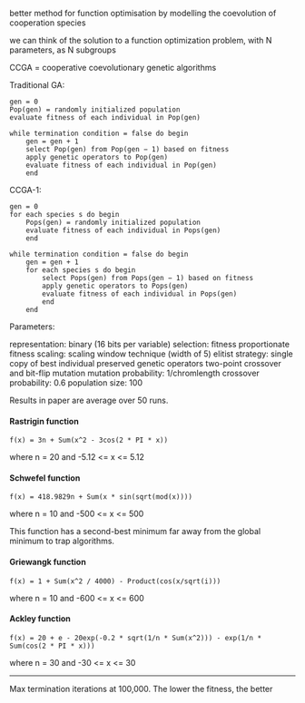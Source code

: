 better method for function optimisation by modelling the coevolution of cooperation species

we can think of the solution to a function optimization problem, with N parameters, as N subgroups

CCGA = cooperative coevolutionary genetic algorithms

Traditional GA:

```
gen = 0
Pop(gen) = randomly initialized population
evaluate fitness of each individual in Pop(gen)

while termination condition = false do begin
    gen = gen + 1
    select Pop(gen) from Pop(gen − 1) based on fitness
    apply genetic operators to Pop(gen)
    evaluate fitness of each individual in Pop(gen)
    end
```

CCGA-1:

```
gen = 0
for each species s do begin
    Pops(gen) = randomly initialized population
    evaluate fitness of each individual in Pops(gen)
    end

while termination condition = false do begin
    gen = gen + 1
    for each species s do begin
        select Pops(gen) from Pops(gen − 1) based on fitness
        apply genetic operators to Pops(gen)
        evaluate fitness of each individual in Pops(gen)
        end
    end
```

Parameters:

representation: binary (16 bits per variable)
selection: fitness proportionate
fitness scaling: scaling window technique (width of 5)
elitist strategy: single copy of best individual preserved
genetic operators two-point crossover and bit-flip mutation
mutation probability: 1/chromlength
crossover probability: 0.6
population size: 100

Results in paper are average over 50 runs.

#### Rastrigin function

    f(x) = 3n + Sum(x^2 - 3cos(2 * PI * x))

where n = 20 and -5.12 <= x <= 5.12

#### Schwefel function

    f(x) = 418.9829n + Sum(x * sin(sqrt(mod(x))))

where n = 10 and -500 <= x <= 500

This function has a second-best minimum far away from the global minimum to trap algorithms.

#### Griewangk function

    f(x) = 1 + Sum(x^2 / 4000) - Product(cos(x/sqrt(i)))

where n = 10 and -600 <= x <= 600

#### Ackley function

    f(x) = 20 + e - 20exp(-0.2 * sqrt(1/n * Sum(x^2))) - exp(1/n * Sum(cos(2 * PI * x)))

where n = 30 and -30 <= x <= 30

---

Max termination iterations at 100,000. The lower the fitness, the better
